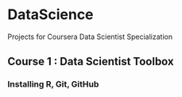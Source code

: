 DataScience
===========

Projects for Coursera Data Scientist Specialization

## Course 1 : Data Scientist Toolbox
### Installing R, Git, GitHub

